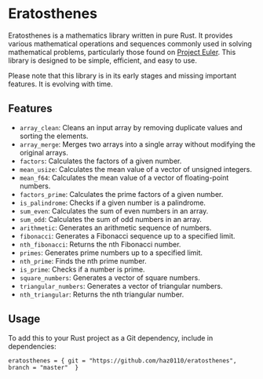 # Eratosthenes

Eratosthenes is a mathematics library written in pure Rust. It provides various mathematical operations and sequences commonly used in solving mathematical problems, particularly those found on [Project Euler](https://projecteuler.net/). This library is designed to be simple, efficient, and easy to use.

Please note that this library is in its early stages and missing important features. It is evolving with time.

## Features

- `array_clean`: Cleans an input array by removing duplicate values and sorting the elements.
- `array_merge`: Merges two arrays into a single array without modifying the original arrays.
- `factors`: Calculates the factors of a given number.
- `mean_usize`: Calculates the mean value of a vector of unsigned integers.
- `mean_f64`: Calculates the mean value of a vector of floating-point numbers.
- `factors_prime`: Calculates the prime factors of a given number.
- `is_palindrome`: Checks if a given number is a palindrome.
- `sum_even`: Calculates the sum of even numbers in an array.
- `sum_odd`: Calculates the sum of odd numbers in an array.
- `arithmetic`: Generates an arithmetic sequence of numbers.
- `fibonacci`: Generates a Fibonacci sequence up to a specified limit.
- `nth_fibonacci`: Returns the nth Fibonacci number.
- `primes`: Generates prime numbers up to a specified limit.
- `nth_prime`: Finds the nth prime number.
- `is_prime`: Checks if a number is prime.
- `square_numbers`: Generates a vector of square numbers.
- `triangular_numbers`: Generates a vector of triangular numbers.
- `nth_triangular`: Returns the nth triangular number.

## Usage

To add this to your Rust project as a Git dependency, include in dependencies:
```
eratosthenes = { git = "https://github.com/haz0110/eratosthenes", branch = "master"  }
```
